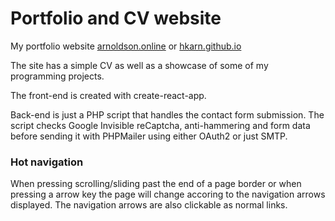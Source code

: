 # Portfolio and CV website
My portfolio website [arnoldson.online](https://arnoldson.online) or [hkarn.github.io](https://hkarn.github.io)

The site has a simple CV as well as a showcase of some of my programming projects.

The front-end is created with create-react-app.

Back-end is just a PHP script that handles the contact form submission. 
The script checks Google Invisible reCaptcha, anti-hammering and form data before sending it with PHPMailer using either OAuth2 or just SMTP.


### Hot navigation

When pressing scrolling/sliding past the end of a page border or when pressing a arrow key the page will change accoring to the navigation arrows displayed.
The navigation arrows are also clickable as normal links.

